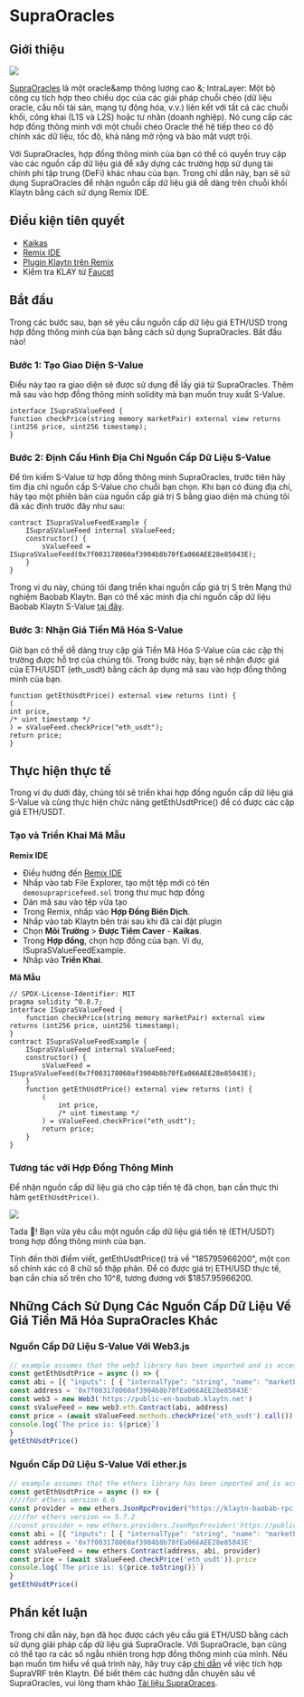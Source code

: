 # SupraOracles

## Giới thiệu

![](/img/build/tools/klaytnXsupraOracles.png)

[SupraOracles](https://supraoracles.com/) là một oracle&amp thông lượng cao &; IntraLayer: Một bộ công cụ tích hợp theo chiều dọc của các giải pháp chuỗi chéo (dữ liệu oracle, cầu nối tài sản, mạng tự động hóa, v.v.) liên kết với tất cả các chuỗi khối, công khai (L1S và L2S) hoặc tư nhân (doanh nghiệp). Nó cung cấp các hợp đồng thông minh với một chuỗi chéo Oracle thế hệ tiếp theo có độ chính xác dữ liệu, tốc độ, khả năng mở rộng và bảo mật vượt trội.

Với SupraOracles, hợp đồng thông minh của bạn có thể có quyền truy cập vào các nguồn cấp dữ liệu giá để xây dựng các trường hợp sử dụng tài chính phi tập trung (DeFi) khác nhau của bạn. Trong chỉ dẫn này, bạn sẽ sử dụng SupraOracles để nhận nguồn cấp dữ liệu giá dễ dàng trên chuỗi khối Klaytn bằng cách sử dụng Remix IDE.

## Điều kiện tiên quyết
* [Kaikas](https://chrome.google.com/webstore/detail/kaikas/jblndlipeogpafnldhgmapagcccfchpi?hl=en)
* [Remix IDE](https://remix.ethereum.org/)
* [Plugin Klaytn trên Remix](https://klaytn.foundation/using-klaytn-plugin-on-remix/)
* Kiểm tra KLAY từ [Faucet](https://baobab.wallet.klaytn.foundation/faucet)

## Bắt đầu

Trong các bước sau, bạn sẽ yêu cầu nguồn cấp dữ liệu giá ETH/USD trong hợp đồng thông minh của bạn bằng cách sử dụng SupraOracles. Bắt đầu nào!

### Bước 1: Tạo Giao Diện S-Value

Điều này tạo ra giao diện sẽ được sử dụng để lấy giá từ SupraOracles. Thêm mã sau vào hợp đồng thông minh solidity mà bạn muốn truy xuất S-Value.

```solidity
interface ISupraSValueFeed {
function checkPrice(string memory marketPair) external view returns (int256 price, uint256 timestamp);
}
```
### Bước 2: Định Cấu Hình Địa Chỉ Nguồn Cấp Dữ Liệu S-Value

Để tìm kiếm S-Value từ hợp đồng thông minh SupraOracles, trước tiên hãy tìm địa chỉ nguồn cấp S-Value cho chuỗi bạn chọn. Khi bạn có đúng địa chỉ, hãy tạo một phiên bản của nguồn cấp giá trị S bằng giao diện mà chúng tôi đã xác định trước đây như sau:

```solidity
contract ISupraSValueFeedExample {
    ISupraSValueFeed internal sValueFeed;
    constructor() {
        sValueFeed = ISupraSValueFeed(0x7f003178060af3904b8b70fEa066AEE28e85043E);
    }
}
```
Trong ví dụ này, chúng tôi đang triển khai nguồn cấp giá trị S trên Mạng thử nghiệm Baobab Klaytn. Bạn có thể xác minh địa chỉ nguồn cấp dữ liệu Baobab Klaytn S-Value [tại đây](https://supraoracles.com/docs/get-started/networks/).

### Bước 3: Nhận Giá Tiền Mã Hóa S-Value

Giờ bạn có thể dễ dàng truy cập giá Tiền Mã Hóa S-Value của các cặp thị trường được hỗ trợ của chúng tôi. Trong bước này, bạn sẽ nhận được giá của ETH/USDT (eth_usdt) bằng cách áp dụng mã sau vào hợp đồng thông minh của bạn.

```solidity
function getEthUsdtPrice() external view returns (int) {
(
int price,
/* uint timestamp */
) = sValueFeed.checkPrice("eth_usdt");
return price;
}
```

## Thực hiện thực tế

Trong ví dụ dưới đây, chúng tôi sẽ triển khai hợp đồng nguồn cấp dữ liệu giá S-Value và cũng thực hiện chức năng getEthUsdtPrice() để có được các cặp giá ETH/USDT.

### Tạo và Triển Khai Mã Mẫu

**Remix IDE**

* Điều hướng đến [Remix IDE](https://remix.ethereum.org/)
* Nhấp vào tab File Explorer, tạo một tệp mới có tên `demosuprapricefeed.sol` trong thư mục hợp đồng
* Dán mã sau vào tệp vừa tạo
* Trong Remix, nhấp vào **Hợp Đồng Biên Dịch**.
* Nhấp vào tab Klaytn bên trái sau khi đã cài đặt plugin
* Chọn **Môi Trường** > **Được Tiêm Caver** - **Kaikas**.
* Trong **Hợp đồng**, chọn hợp đồng của bạn. Ví dụ, ISupraSValueFeedExample.
* Nhấp vào **Triển Khai**.

**Mã Mẫu**

```solidity
// SPDX-License-Identifier: MIT
pragma solidity ^0.8.7;
interface ISupraSValueFeed {
    function checkPrice(string memory marketPair) external view returns (int256 price, uint256 timestamp);
}
contract ISupraSValueFeedExample {
    ISupraSValueFeed internal sValueFeed;
    constructor() {
        sValueFeed = ISupraSValueFeed(0x7f003178060af3904b8b70fEa066AEE28e85043E);
    }
    function getEthUsdtPrice() external view returns (int) {
        (
            int price,
            /* uint timestamp */
        ) = sValueFeed.checkPrice("eth_usdt");
        return price;
    }
}
```

### Tương tác với Hợp Đồng Thông Minh

Để nhận nguồn cấp dữ liệu giá cho cặp tiền tệ đã chọn, bạn cần thực thi hàm `getEthUsdtPrice()`.

![](/img/build/tools/sPriceFeed.png)

Tada 🎉! Bạn vừa yêu cầu một nguồn cấp dữ liệu giá tiền tệ (ETH/USDT) trong hợp đồng thông minh của bạn.

Tính đến thời điểm viết, getEthUsdtPrice() trả về "185795966200", một con số chính xác có 8 chữ số thập phân. Để có được giá trị ETH/USD thực tế, bạn cần chia số trên cho 10^8, tương đương với $1857.95966200.

## Những Cách Sử Dụng Các Nguồn Cấp Dữ Liệu Về Giá Tiền Mã Hóa SupraOracles Khác

### Nguồn Cấp Dữ Liệu S-Value Với Web3.js

```javascript
// example assumes that the web3 library has been imported and is accessible within your scope
const getEthUsdtPrice = async () => {
const abi = [{ "inputs": [ { "internalType": "string", "name": "marketPair", "type": "string" } ], "name": "checkPrice", "outputs": [ { "internalType": "int256", "name": "price", "type": "int256" }, { "internalType": "uint256", "name": "timestamp", "type": "uint256" } ], "stateMutability": "view", "type": "function" } ]
const address = '0x7f003178060af3904b8b70fEa066AEE28e85043E'
const web3 = new Web3('https://public-en-baobab.klaytn.net')
const sValueFeed = new web3.eth.Contract(abi, address)
const price = (await sValueFeed.methods.checkPrice('eth_usdt').call()).price
console.log(`The price is: ${price}`)
}
getEthUsdtPrice()
```


### Nguồn Cấp Dữ Liệu S-Value Với ether.js

```javascript
// example assumes that the ethers library has been imported and is accessible within your scope
const getEthUsdtPrice = async () => {
////for ethers version 6.0
const provider = new ethers.JsonRpcProvider("https://klaytn-baobab-rpc.allthatnode.com:8551")
////for ethers version <= 5.7.2
//const provider = new ethers.providers.JsonRpcProvider('https://public-en-baobab.klaytn.net')
const abi = [{ "inputs": [ { "internalType": "string", "name": "marketPair", "type": "string" } ], "name": "checkPrice", "outputs": [ { "internalType": "int256", "name": "price", "type": "int256" }, { "internalType": "uint256", "name": "timestamp", "type": "uint256" } ], "stateMutability": "view", "type": "function" } ]
const address = '0x7f003178060af3904b8b70fEa066AEE28e85043E'
const sValueFeed = new ethers.Contract(address, abi, provider)
const price = (await sValueFeed.checkPrice('eth_usdt')).price
console.log(`The price is: ${price.toString()}`)
}
getEthUsdtPrice()
```

## Phần kết luận

Trong chỉ dẫn này, bạn đã học được cách yêu cầu giá ETH/USD bằng cách sử dụng giải pháp cấp dữ liệu giá SupraOracle. Với SupraOracle, bạn cũng có thể tạo ra các số ngẫu nhiên trong hợp đồng thông minh của mình. Nếu bạn muốn tìm hiểu về quá trình này, hãy truy cập [chỉ dẫn](https://metaverse-knowledge-kit.klaytn.foundation/docs/decentralized-oracle/oracle-providers/supraOracles-tutorial) về việc tích hợp SupraVRF trên Klaytn. Để biết thêm các hướng dẫn chuyên sâu về SupraOracles, vui lòng tham khảo [Tài liệu SupraOraces](https://supraoracles.com/docs/development-guides).